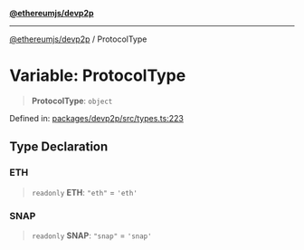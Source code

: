 [**@ethereumjs/devp2p**](../README.md)

***

[@ethereumjs/devp2p](../README.md) / ProtocolType

# Variable: ProtocolType

> **ProtocolType**: `object`

Defined in: [packages/devp2p/src/types.ts:223](https://github.com/ethereumjs/ethereumjs-monorepo/blob/master/packages/devp2p/src/types.ts#L223)

## Type Declaration

### ETH

> `readonly` **ETH**: `"eth"` = `'eth'`

### SNAP

> `readonly` **SNAP**: `"snap"` = `'snap'`
